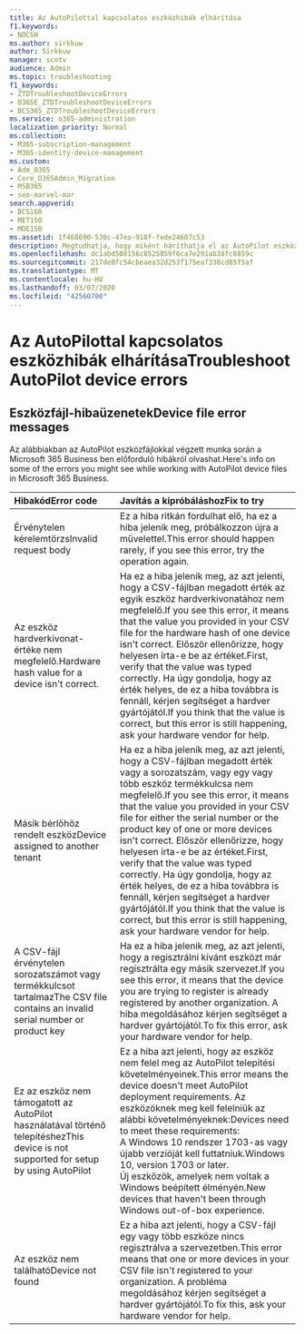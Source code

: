 ```yaml
---
title: Az AutoPilottal kapcsolatos eszközhibák elhárítása
f1.keywords:
- NOCSH
ms.author: sirkkuw
author: Sirkkuw
manager: scotv
audience: Admin
ms.topic: troubleshooting
f1_keywords:
- ZTDTroubleshootDeviceErrors
- O365E_ZTDTroubleshootDeviceErrors
- BCS365_ZTDTroubleshootDeviceErrors
ms.service: o365-administration
localization_priority: Normal
ms.collection:
- M365-subscription-management
- M365-identity-device-management
ms.custom:
- Adm_O365
- Core_O365Admin_Migration
- MSB365
- seo-marvel-mar
search.appverid:
- BCS160
- MET150
- MOE150
ms.assetid: 1f468690-530c-47ea-918f-fede24607c53
description: Megtudhatja, hogy miként háríthatja el az AutoPilot eszközfájljainak használata során a Microsoft 365 Vállalati verzióban előforduló hibákat.
ms.openlocfilehash: dc1abd508156c8525859f6ca7e291ab38fc8859c
ms.sourcegitcommit: 217de0fc54cbeaea32d253f175eaf338cd85f5af
ms.translationtype: MT
ms.contentlocale: hu-HU
ms.lasthandoff: 03/07/2020
ms.locfileid: "42560700"
---
```

# <a name="troubleshoot-autopilot-device-errors"></a><span data-ttu-id="7cc24-103">Az AutoPilottal kapcsolatos eszközhibák elhárítása</span><span class="sxs-lookup"><span data-stu-id="7cc24-103">Troubleshoot AutoPilot device errors</span></span>

## <a name="device-file-error-messages"></a><span data-ttu-id="7cc24-104">Eszközfájl-hibaüzenetek</span><span class="sxs-lookup"><span data-stu-id="7cc24-104">Device file error messages</span></span>

<span data-ttu-id="7cc24-105">Az alábbiakban az AutoPilot eszközfájlokkal végzett munka során a Microsoft 365 Business ben előforduló hibákról olvashat.</span><span class="sxs-lookup"><span data-stu-id="7cc24-105">Here's info on some of the errors you might see while working with AutoPilot device files in Microsoft 365 Business.</span></span> 
  
|<span data-ttu-id="7cc24-106">**Hibakód**</span><span class="sxs-lookup"><span data-stu-id="7cc24-106">**Error code**</span></span>|<span data-ttu-id="7cc24-107">**Javítás a kipróbáláshoz**</span><span class="sxs-lookup"><span data-stu-id="7cc24-107">**Fix to try**</span></span>|
|:-----|:-----|
|<span data-ttu-id="7cc24-108">Érvénytelen kérelemtörzs</span><span class="sxs-lookup"><span data-stu-id="7cc24-108">Invalid request body</span></span>  <br/> |<span data-ttu-id="7cc24-109">Ez a hiba ritkán fordulhat elő, ha ez a hiba jelenik meg, próbálkozzon újra a művelettel.</span><span class="sxs-lookup"><span data-stu-id="7cc24-109">This error should happen rarely, if you see this error, try the operation again.</span></span>  <br/> |
|<span data-ttu-id="7cc24-110">Az eszköz hardverkivonat-értéke nem megfelelő.</span><span class="sxs-lookup"><span data-stu-id="7cc24-110">Hardware hash value for a device isn't correct.</span></span>  <br/> |<span data-ttu-id="7cc24-111">Ha ez a hiba jelenik meg, az azt jelenti, hogy a CSV-fájlban megadott érték az egyik eszköz hardverkivonatához nem megfelelő.</span><span class="sxs-lookup"><span data-stu-id="7cc24-111">If you see this error, it means that the value you provided in your CSV file for the hardware hash of one device isn't correct.</span></span> <span data-ttu-id="7cc24-112">Először ellenőrizze, hogy helyesen írta-e be az értéket.</span><span class="sxs-lookup"><span data-stu-id="7cc24-112">First, verify that the value was typed correctly.</span></span> <span data-ttu-id="7cc24-113">Ha úgy gondolja, hogy az érték helyes, de ez a hiba továbbra is fennáll, kérjen segítséget a hardver gyártójától.</span><span class="sxs-lookup"><span data-stu-id="7cc24-113">If you think that the value is correct, but this error is still happening, ask your hardware vendor for help.</span></span>  <br/> |
|<span data-ttu-id="7cc24-114">Másik bérlőhöz rendelt eszköz</span><span class="sxs-lookup"><span data-stu-id="7cc24-114">Device assigned to another tenant</span></span>  <br/> |<span data-ttu-id="7cc24-115">Ha ez a hiba jelenik meg, az azt jelenti, hogy a CSV-fájlban megadott érték vagy a sorozatszám, vagy egy vagy több eszköz termékkulcsa nem megfelelő.</span><span class="sxs-lookup"><span data-stu-id="7cc24-115">If you see this error, it means that the value you provided in your CSV file for either the serial number or the product key of one or more devices isn't correct.</span></span> <span data-ttu-id="7cc24-116">Először ellenőrizze, hogy helyesen írta-e be az értéket.</span><span class="sxs-lookup"><span data-stu-id="7cc24-116">First, verify that the value was typed correctly.</span></span> <span data-ttu-id="7cc24-117">Ha úgy gondolja, hogy az érték helyes, de ez a hiba továbbra is fennáll, kérjen segítséget a hardver gyártójától.</span><span class="sxs-lookup"><span data-stu-id="7cc24-117">If you think that the value is correct, but this error is still happening, ask your hardware vendor for help.</span></span>  <br/> |
|<span data-ttu-id="7cc24-118">A CSV-fájl érvénytelen sorozatszámot vagy termékkulcsot tartalmaz</span><span class="sxs-lookup"><span data-stu-id="7cc24-118">The CSV file contains an invalid serial number or product key</span></span>  <br/> |<span data-ttu-id="7cc24-119">Ha ez a hiba jelenik meg, az azt jelenti, hogy a regisztrálni kívánt eszközt már regisztrálta egy másik szervezet.</span><span class="sxs-lookup"><span data-stu-id="7cc24-119">If you see this error, it means that the device you are trying to register is already registered by another organization.</span></span> <span data-ttu-id="7cc24-120">A hiba megoldásához kérjen segítséget a hardver gyártójától.</span><span class="sxs-lookup"><span data-stu-id="7cc24-120">To fix this error, ask your hardware vendor for help.</span></span>  <br/> |
|<span data-ttu-id="7cc24-121">Ez az eszköz nem támogatott az AutoPilot használatával történő telepítéshez</span><span class="sxs-lookup"><span data-stu-id="7cc24-121">This device is not supported for setup by using AutoPilot</span></span>  <br/> | <span data-ttu-id="7cc24-122">Ez a hiba azt jelenti, hogy az eszköz nem felel meg az AutoPilot telepítési követelményeinek.</span><span class="sxs-lookup"><span data-stu-id="7cc24-122">This error means the device doesn't meet AutoPilot deployment requirements.</span></span> <span data-ttu-id="7cc24-123">Az eszközöknek meg kell felelniük az alábbi követelményeknek:</span><span class="sxs-lookup"><span data-stu-id="7cc24-123">Devices need to meet these requirements:</span></span>  <br/>  <span data-ttu-id="7cc24-124">A Windows 10 rendszer 1703-as vagy újabb verzióját kell futtatniuk.</span><span class="sxs-lookup"><span data-stu-id="7cc24-124">Windows 10, version 1703 or later.</span></span>  <br/>  <span data-ttu-id="7cc24-125">Új eszközök, amelyek nem voltak a Windows beépített élményén.</span><span class="sxs-lookup"><span data-stu-id="7cc24-125">New devices that haven't been through Windows out-of-box experience.</span></span>  <br/> |
|<span data-ttu-id="7cc24-126">Az eszköz nem található</span><span class="sxs-lookup"><span data-stu-id="7cc24-126">Device not found</span></span>  <br/> |<span data-ttu-id="7cc24-127">Ez a hiba azt jelenti, hogy a CSV-fájl egy vagy több eszköze nincs regisztrálva a szervezetben.</span><span class="sxs-lookup"><span data-stu-id="7cc24-127">This error means that one or more devices in your CSV file isn't registered to your organization.</span></span> <span data-ttu-id="7cc24-128">A probléma megoldásához kérjen segítséget a hardver gyártójától.</span><span class="sxs-lookup"><span data-stu-id="7cc24-128">To fix this, ask your hardware vendor for help.</span></span>  <br/> |

